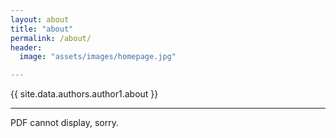 ```yaml
---
layout: about
title: "about"
permalink: /about/
header:
  image: "assets/images/homepage.jpg"

---
```

{{ site.data.authors.author1.about }}
* * *

<div id="pdf">
  <object width="100%" height="850" type="application/pdf" data="/assets/images/RAJAT MALHOTRA RESUME.pdf" id="pdf_content">
    <p>PDF cannot display, sorry.</p>
  </object>
</div>
